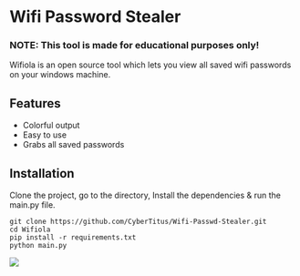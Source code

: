 # Wifi Password Stealer

<h3>NOTE: This tool is made for educational purposes only!</h3>
Wifiola is an open source tool which lets you view all saved wifi passwords on your windows machine.

## Features
- Colorful output
- Easy to use
- Grabs all saved passwords

## Installation
Clone the project, go to the directory, Install the dependencies & run the main.py file.

```
git clone https://github.com/CyberTitus/Wifi-Passwd-Stealer.git
cd Wifiola
pip install -r requirements.txt
python main.py
```

<p align="left">
  <a href="https://github.com/CyberTitus" target="_blank"><img src="https://img.shields.io/badge/Github-CyberTitus-green?style=for-the-badge&logo=github"></a>
